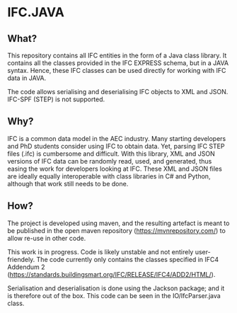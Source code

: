 # IFC.JAVA

## What?
This repository contains all IFC entities in the form of a Java class library. It contains all the classes provided in the IFC EXPRESS schema, but in a JAVA syntax. Hence, these IFC classes can be used directly for working with IFC data in JAVA.

The code allows serialising and deserialising IFC objects to XML and JSON. IFC-SPF (STEP) is not supported.

## Why?
IFC is a common data model in the AEC industry. Many starting developers and PhD students consider using IFC to obtain data. Yet, parsing IFC STEP files (.ifc) is cumbersome and difficult. With this library, XML and JSON versions of IFC data can be randomly read, used, and generated, thus easing the work for developers looking at IFC. These XML and JSON files are ideally equally interoperable with class libraries in C# and Python, although that work still needs to be done. 

## How?
The project is developed using maven, and the resulting artefact is meant to be published in the open maven repository (https://mvnrepository.com/) to allow re-use in other code.

This work is in progress. Code is likely unstable and not entirely user-friendely. The code currently only contains the classes specified in IFC4 Addendum 2 (https://standards.buildingsmart.org/IFC/RELEASE/IFC4/ADD2/HTML/).

Serialisation and deserialisation is done using the Jackson package; and it is therefore out of the box. This code can be seen in the IO/IfcParser.java class. 


